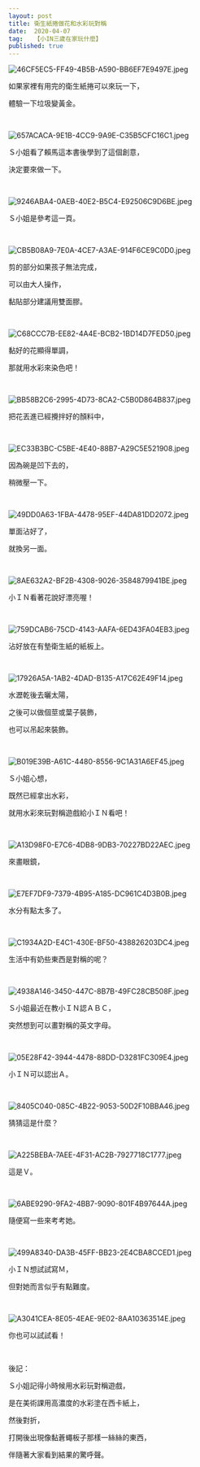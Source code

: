 ```yaml
---
layout: post
title: 衛生紙捲做花和水彩玩對稱
date:  2020-04-07
tag:   【小IN三歲在家玩什麼】
published: true 
---
```

<p><img alt="46CF5EC5-FF49-4B5B-A590-BB6EF7E9497E.jpeg" src="https://pic.pimg.tw/smlife543/1586180149-3842741055_n.jpg" title="46CF5EC5-FF49-4B5B-A590-BB6EF7E9497E.jpeg"></p>

<p>如果家裡有用完的衛生紙捲可以來玩一下，</p>

<p>體驗一下垃圾變黃金。</p>

<p>&nbsp;</p>

<p><img alt="657ACACA-9E1B-4CC9-9A9E-C35B5CFC16C1.jpeg" src="https://pic.pimg.tw/smlife543/1586180174-294223222_n.jpg" title="657ACACA-9E1B-4CC9-9A9E-C35B5CFC16C1.jpeg"></p>

<p>Ｓ小姐看了賴馬這本書後學到了這個創意，</p>

<p>決定要來做一下。</p>

<p>&nbsp;</p>

<p><img alt="9246ABA4-0AEB-40E2-B5C4-E92506C9D6BE.jpeg" src="https://pic.pimg.tw/smlife543/1586180177-1247409189_n.jpg" title="9246ABA4-0AEB-40E2-B5C4-E92506C9D6BE.jpeg"></p>

<p>Ｓ小姐是參考這一頁。</p>

<p>&nbsp;</p>

<p><img alt="CB5B08A9-7E0A-4CE7-A3AE-914F6CE9C0D0.jpeg" src="https://pic.pimg.tw/smlife543/1586180136-235974690_n.jpg" title="CB5B08A9-7E0A-4CE7-A3AE-914F6CE9C0D0.jpeg"></p>

<p>剪的部分如果孩子無法完成，</p>

<p>可以由大人操作，</p>

<p>黏貼部分建議用雙面膠。</p>

<p>&nbsp;</p>

<p><img alt="C68CCC7B-EE82-4A4E-BCB2-1BD14D7FED50.jpeg" src="https://pic.pimg.tw/smlife543/1586180136-2591029792_n.jpg" title="C68CCC7B-EE82-4A4E-BCB2-1BD14D7FED50.jpeg"></p>

<p>黏好的花顯得單調，</p>

<p>那就用水彩來染色吧！</p>

<p>&nbsp;</p>

<p><img alt="BB58B2C6-2995-4D73-8CA2-C5B0D864B837.jpeg" src="https://pic.pimg.tw/smlife543/1586180136-2863137317_n.jpg" title="BB58B2C6-2995-4D73-8CA2-C5B0D864B837.jpeg"></p>

<p>把花丟進已經攪拌好的顏料中，</p>

<p>&nbsp;</p>

<p><img alt="EC33B3BC-C5BE-4E40-88B7-A29C5E521908.jpeg" src="https://pic.pimg.tw/smlife543/1586180136-2049073791_n.jpg" title="EC33B3BC-C5BE-4E40-88B7-A29C5E521908.jpeg"></p>

<p>因為碗是凹下去的，</p>

<p>稍微壓一下。</p>

<p>&nbsp;</p>

<p><img alt="49DD0A63-1FBA-4478-95EF-44DA81DD2072.jpeg" src="https://pic.pimg.tw/smlife543/1586180140-3859212664_n.jpg" title="49DD0A63-1FBA-4478-95EF-44DA81DD2072.jpeg"></p>

<p>單面沾好了，</p>

<p>就換另一面。</p>

<p>&nbsp;</p>

<p><img alt="8AE632A2-BF2B-4308-9026-3584879941BE.jpeg" src="https://pic.pimg.tw/smlife543/1586180143-2106575795_n.jpg" title="8AE632A2-BF2B-4308-9026-3584879941BE.jpeg"></p>

<p>小ＩＮ看著花說好漂亮喔！</p>

<p>&nbsp;</p>

<p><img alt="759DCAB6-75CD-4143-AAFA-6ED43FA04EB3.jpeg" src="https://pic.pimg.tw/smlife543/1586180144-4217347862_n.jpg" title="759DCAB6-75CD-4143-AAFA-6ED43FA04EB3.jpeg"></p>

<p>沾好放在有墊衛生紙的紙板上。</p>

<p>&nbsp;</p>

<p><img alt="17926A5A-1AB2-4DAD-B135-A17C62E49F14.jpeg" src="https://pic.pimg.tw/smlife543/1586180147-630871802_n.jpg" title="17926A5A-1AB2-4DAD-B135-A17C62E49F14.jpeg"></p>

<p>水瀝乾後去曬太陽，</p>

<p>之後可以做個莖或葉子裝飾，</p>

<p>也可以吊起來裝飾。</p>

<p>&nbsp;</p>

<p><img alt="B019E39B-A61C-4480-8556-9C1A31A6EF45.jpeg" src="https://pic.pimg.tw/smlife543/1586180153-3686461071_n.jpg" title="B019E39B-A61C-4480-8556-9C1A31A6EF45.jpeg"></p>

<p>Ｓ小姐心想，</p>

<p>既然已經拿出水彩，</p>

<p>就用水彩來玩對稱遊戲給小ＩＮ看吧！</p>

<p>&nbsp;</p>

<p><img alt="A13D98F0-E7C6-4DB8-9DB3-70227BD22AEC.jpeg" src="https://pic.pimg.tw/smlife543/1586180155-1324718399_n.jpg" title="A13D98F0-E7C6-4DB8-9DB3-70227BD22AEC.jpeg"></p>

<p>來畫眼鏡，</p>

<p>&nbsp;</p>

<p><img alt="E7EF7DF9-7379-4B95-A185-DC961C4D3B0B.jpeg" src="https://pic.pimg.tw/smlife543/1586180155-3981933909_n.jpg" title="E7EF7DF9-7379-4B95-A185-DC961C4D3B0B.jpeg"></p>

<p>水分有點太多了。</p>

<p>&nbsp;</p>

<p><img alt="C1934A2D-E4C1-430E-BF50-438826203DC4.jpeg" src="https://pic.pimg.tw/smlife543/1586180157-899995748_n.jpg" title="C1934A2D-E4C1-430E-BF50-438826203DC4.jpeg"></p>

<p>生活中有奶些東西是對稱的呢？</p>

<p>&nbsp;</p>

<p><img alt="4938A146-3450-447C-8B7B-49FC28CB508F.jpeg" src="https://pic.pimg.tw/smlife543/1586180163-2695735627_n.jpg" title="4938A146-3450-447C-8B7B-49FC28CB508F.jpeg"></p>

<p>Ｓ小姐最近在教小ＩＮ認ＡＢＣ，</p>

<p>突然想到可以畫對稱的英文字母。</p>

<p>&nbsp;</p>

<p><img alt="05E28F42-3944-4478-88DD-D3281FC309E4.jpeg" src="https://pic.pimg.tw/smlife543/1586180164-4107426830_n.jpg" title="05E28F42-3944-4478-88DD-D3281FC309E4.jpeg"></p>

<p>小ＩＮ可以認出Ａ。</p>

<p>&nbsp;</p>

<p><img alt="8405C040-085C-4B22-9053-50D2F10BBA46.jpeg" src="https://pic.pimg.tw/smlife543/1586180164-36934258_n.jpg" title="8405C040-085C-4B22-9053-50D2F10BBA46.jpeg"></p>

<p>猜猜這是什麼？</p>

<p>&nbsp;</p>

<p><img alt="A225BEBA-7AEE-4F31-AC2B-7927718C1777.jpeg" src="https://pic.pimg.tw/smlife543/1586180166-4057360791_n.jpg" title="A225BEBA-7AEE-4F31-AC2B-7927718C1777.jpeg"></p>

<p>這是Ｖ。</p>

<p>&nbsp;</p>

<p><img alt="6ABE9290-9FA2-4BB7-9090-801F4B97644A.jpeg" src="https://pic.pimg.tw/smlife543/1586180171-2304861823_n.jpg" title="6ABE9290-9FA2-4BB7-9090-801F4B97644A.jpeg"></p>

<p>隨便寫一些來考考她。</p>

<p>&nbsp;</p>

<p><img alt="499A8340-DA3B-45FF-BB23-2E4CBA8CCED1.jpeg" src="https://pic.pimg.tw/smlife543/1586180171-421265236_n.jpg" title="499A8340-DA3B-45FF-BB23-2E4CBA8CCED1.jpeg"></p>

<p>小ＩＮ想試試寫Ｍ，</p>

<p>但對她而言似乎有點難度。</p>

<p>&nbsp;</p>

<p><img alt="A3041CEA-8E05-4EAE-9E02-8AA10363514E.jpeg" src="https://pic.pimg.tw/smlife543/1586180171-1084863128_n.jpg" title="A3041CEA-8E05-4EAE-9E02-8AA10363514E.jpeg"></p>

<p>你也可以試試看！</p>

<p>&nbsp;</p>

<p>後記：</p>

<p>Ｓ小姐記得小時候用水彩玩對稱遊戲，</p>

<p>是在美術課用高濃度的水彩塗在西卡紙上，</p>

<p>然後對折，</p>

<p>打開後出現像黏蒼蠅板子那樣一絲絲的東西，</p>

<p>伴隨著大家看到結果的驚呼聲。</p>

